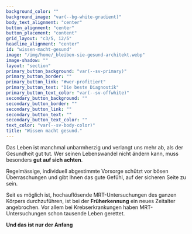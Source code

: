 ```yaml
---
background_color: ""
background_image: "var(--bg-white-gradient)"
body_text_alignment: "center"
button_alignment: "center"
button_placement: "content"
grid_layout: "c3/5, i2/5"
headline_alignment: "center"
id: "wissen-macht-gesund"
image: "/img/home/_bleiben-sie-gesund-architekt.webp"
image-shadow: ""
layout: "section"
primary_button_background: "var(--sv-primary)"
primary_button_border: ""
primary_button_link: "#wer-profitiert"
primary_button_text: "Die beste Diagnostik"
primary_button_text_color: "var(--sv-offwhite)"
secondary_button_background: ""
secondary_button_border: ""
secondary_button_link: ""
secondary_button_text: ""
secondary_button_text_color: ""
text_color: "var(--sv-body-color)"
title: "Wissen macht gesund."
---
```


Das Leben ist manchmal unbarmherzig und verlangt uns mehr ab, als der Gesundheit gut tut. Wer seinen Lebenswandel nicht ändern kann, muss besonders **gut auf sich achten**.

Regelmässige, individuell abgestimmte Vorsorge schützt vor bösen Überraschungen und gibt Ihnen das gute Gefühl, auf der sicheren Seite zu sein.

Seit es möglich ist, hochauflösende MRT-Untersuchungen des ganzen Körpers durchzuführen, ist bei der **Früherkennung** ein neues Zeitalter angebrochen. Vor allem bei Krebserkrankungen haben MRT-Untersuchungen schon tausende Leben gerettet.

**Und das ist nur der Anfang**
